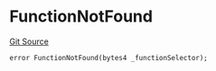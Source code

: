 # FunctionNotFound
[Git Source](https://github.com/thrackle-io/Tron_Internal/blob/2eb992c5f8a67ecb6f7fb3675bc386aaa483c728/src/economic/ruleStorage/RuleStorageDiamond.sol)


```solidity
error FunctionNotFound(bytes4 _functionSelector);
```

